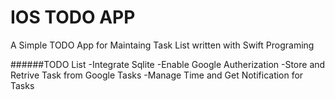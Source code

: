 IOS TODO APP
========

A Simple TODO App for Maintaing Task List written with Swift Programing 


######TODO List
-Integrate Sqlite
-Enable Google Autherization
-Store and Retrive Task from Google Tasks 
-Manage Time and Get Notification for Tasks
